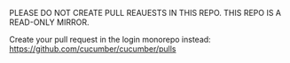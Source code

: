 PLEASE DO NOT CREATE PULL REAUESTS IN THIS REPO.
THIS REPO IS A READ-ONLY MIRROR.

Create your pull request in the login monorepo instead:
https://github.com/cucumber/cucumber/pulls
